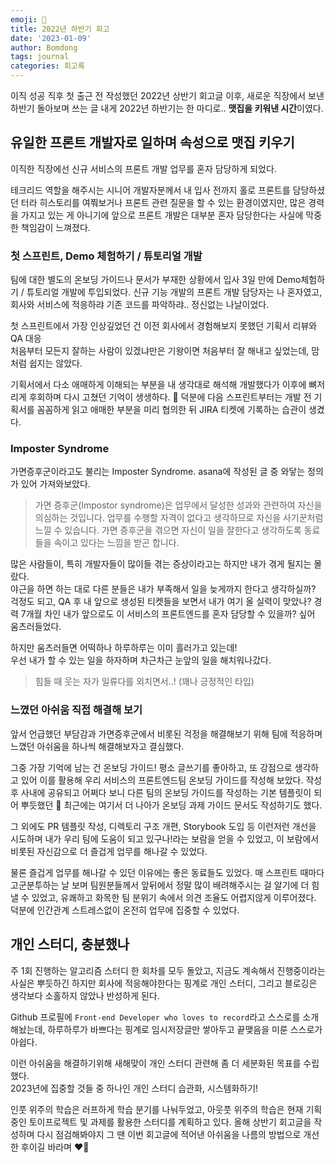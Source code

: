 ```yaml
---
emoji: 📓
title: 2022년 하반기 회고
date: '2023-01-09'
author: Bomdong
tags: journal
categories: 회고록
---
```


이직 성공 직후 첫 출근 전 작성했던 2022년 상반기 회고글 이후, 새로운 직장에서 보낸 하반기 돌아보며 쓰는 글
내게 2022년 하반기는 한 마디로.. **맷집을 키워낸 시간**이였다.

## 유일한 프론트 개발자로 일하며 속성으로 맷집 키우기
이직한 직장에선 신규 서비스의 프론트 개발 업무를 혼자 담당하게 되었다.

테크리드 역할을 해주시는 시니어 개발자분께서 내 입사 전까지 홀로 프론트를 담당하셨던 터라 히스토리를 여쭤보거나 프론트 관련 질문을 할 수 있는 환경이였지만,
많은 경력을 가지고 있는 게 아니기에 앞으로 프론트 개발은 대부분 혼자 담당한다는 사실에 막중한 책임감이 느껴졌다.

### 첫 스프린트, Demo 체험하기 / 튜토리얼 개발
팀에 대한 별도의 온보딩 가이드나 문서가 부재한 상황에서 입사 3일 만에 Demo체험하기 / 튜토리얼 개발에 투입되었다.
신규 기능 개발의 프론트 개발 담당자는 나 혼자였고, 회사와 서비스에 적응하랴 기존 코드를 파악하랴.. 정신없는 나날이었다.

첫 스프린트에서 가장 인상깊었던 건 이전 회사에서 경험해보지 못했던 기획서 리뷰와 QA 대응 <br/>
처음부터 모든지 잘하는 사람이 있겠냐만은 기왕이면 처음부터 잘 해내고 싶었는데, 맘처럼 쉽지는 않았다.

기획서에서 다소 애매하게 이해되는 부분을 내 생각대로 해석해 개발했다가 이후에 뼈저리게 후회하며 다시 고쳤던 기억이 생생하다. 🥹
덕분에 다음 스프린트부터는 개발 전 기획서를 꼼꼼하게 읽고 애매한 부분을 미리 협의한 뒤 JIRA 티켓에 기록하는 습관이 생겼다.

### Imposter Syndrome
가면증후군이라고도 불리는 Imposter Syndrome. asana에 작성된 글 중 와닿는 정의가 있어 가져와보았다.

>가면 증후군(Impostor syndrome)은 업무에서 달성한 성과와 관련하여 자신을 의심하는 것입니다. 업무를 수행할 자격이 없다고 생각하므로 자신을 사기꾼처럼 느낄 수 있습니다. 가면 증후군을 겪으면 자신이 일을 잘한다고 생각하도록 동료들을 속이고 있다는 느낌을 받곤 합니다.

많은 사람들이, 특히 개발자들이 많이들 겪는 증상이라고는 하지만 내가 겪게 될지는 몰랐다. <br/>
야근을 하면 하는 대로 다른 분들은 내가 부족해서 일을 늦게까지 한다고 생각하실까? 걱정도 되고, 
QA 후 내 앞으로 생성된 티켓들을 보면서 내가 여기 올 실력이 맞았나? 경력 7개월 차인 내가 앞으로도 이 서비스의 프론트엔드를 혼자 담당할 수 있을까? 싶어 움츠러들었다.

하지만 움츠러들면 어떡하나 하루하루는 이미 흘러가고 있는데! <br/>
우선 내가 할 수 있는 일을 하자하며 차근차근 눈앞의 일을 해치워나갔다.

>힘들 때 웃는 자가 일류다를 외치면서..! (꽤나 긍정적인 타입)

### 느꼈던 아쉬움 직접 해결해 보기
앞서 언급했던 부담감과 가면증후군에서 비롯된 걱정을 해결해보기 위해 팀에 적응하며 느꼈던 아쉬움을 하나씩 해결해보자고 결심했다.

그중 가장 기억에 남는 건 온보딩 가이드!
평소 글쓰기를 좋아하고, 또 강점으로 생각하고 있어 이를 활용해 우리 서비스의 프론트엔드팀 온보딩 가이드를 작성해 보았다.
작성 후 사내에 공유되고 어쩌다 보니 다른 팀의 온보딩 가이드를 작성하는 기본 템플릿이 되어 뿌듯했던 🙌
최근에는 여기서 더 나아가 온보딩 과제 가이드 문서도 작성하기도 했다.

그 외에도 PR 템플릿 작성, 디렉토리 구조 개편, Storybook 도입 등 이런저런 개선을 시도하며 내가 우리 팀에 도움이 되고 있구나!라는 보람을 얻을 수 있었고, 이 보람에서 비롯된 자신감으로 더 즐겁게 업무를 해나갈 수 있었다.

물론 즐겁게 업무를 해나갈 수 있던 이유에는 좋은 동료들도 있었다.
매 스프린트 때마다 고군분투하는 날 보며 팀원분들께서 앞뒤에서 정말 많이 배려해주시는 걸 알기에 더 힘낼 수 있었고, 유쾌하고 화목한 팀 분위기 속에서 의견 조율도 어렵지않게 이루어졌다. 덕분에 인간관계 스트레스없이 온전히 업무에 집중할 수 있었다.

## 개인 스터디, 충분했나
주 1회 진행하는 알고리즘 스터디 한 회차를 모두 돌았고, 지금도 계속해서 진행중이라는 사실은 뿌듯하긴 하지만
회사에 적응해야한다는 핑계로 개인 스터디, 그리고 블로깅은 생각보다 소홀하지 않았나 반성하게 된다.

Github 프로필에 `Front-end Developer who loves to record`라고 스스로를 소개해놨는데,
하루하루가 바쁘다는 핑계로 임시저장글만 쌓아두고 끝맺음을 미룬 스스로가 아쉽다.

이런 아쉬움을 해결하기위해 새해맞이 개인 스터디 관련해 좀 더 세분화된 목표를 수립했다. <br/>
2023년에 집중할 것들 중 하나인 개인 스터디 습관화, 시스템화하기!

인풋 위주의 학습은 러프하게 학습 분기를 나눠두었고, 아웃풋 위주의 학습은 현재 기획중인 토이프로젝트 및 과제를 활용한 스터디를 계획하고 있다. 올해 상반기 회고글을 작성하며 다시 점검해봐야지
그 땐 이번 회고글에 적어낸 아쉬움을 나름의 방법으로 개선한 후이길 바라며 ❤️‍🔥


```toc
```